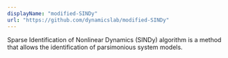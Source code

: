 ```yaml
---
displayName: "modified-SINDy"
url: "https://github.com/dynamicslab/modified-SINDy"
---
```


Sparse Identification of Nonlinear Dynamics (SINDy) algorithm is a  method that allows the identification of parsimonious system models. 